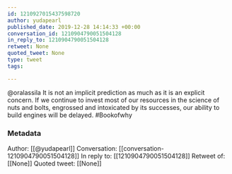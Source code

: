 ```yaml
---
id: 1210927015437598720
author: yudapearl
published_date: 2019-12-28 14:14:33 +00:00
conversation_id: 1210904790051504128
in_reply_to: 1210904790051504128
retweet: None
quoted_tweet: None
type: tweet
tags:

---
```


@oralassila It is not an implicit prediction as much as it is an explicit concern. If we continue to invest most of our resources in the science of nuts and bolts, engrossed and intoxicated by its successes, our ability to build engines will be delayed. #Bookofwhy

### Metadata

Author: [[@yudapearl]]
Conversation: [[conversation-1210904790051504128]]
In reply to: [[1210904790051504128]]
Retweet of: [[None]]
Quoted tweet: [[None]]
